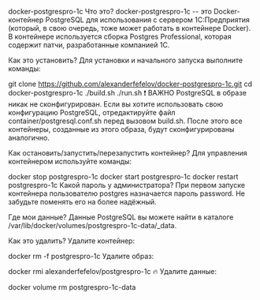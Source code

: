 docker-postgrespro-1c
Что это?
docker-postgrespro-1c -- это Docker-контейнер PostgreSQL для использования с сервером 1С:Предприятия (который, в свою очередь, тоже может работать в контейнере Docker). В контейнере используется сборка Postgres Professional, которая содержит патчи, разработанные компанией 1С.

Как это установить?
Для установки и начального запуска выполните команды:

git clone https://github.com/alexanderfefelov/docker-postgrespro-1c.git
cd docker-postgrespro-1c
./build.sh
./run.sh
❗ ВАЖНО PostgreSQL в образе никак не сконфигурирован. Если вы хотите использовать свою конфигурацию PostgreSQL, отредактируйте файл container/postgresql.conf.sh перед вызовом build.sh. После этого все контейнеры, созданные из этого образа, будут сконфигурированы аналогично.

Как остановить/запустить/перезапустить контейнер?
Для управления контейнером используйте команды:

docker stop postgrespro-1c
docker start postgrespro-1c
docker restart postgrespro-1c
Какой пароль у администратора?
При первом запуске контейнера пользователю postgres назначается пароль password. Не забудьте поменять его на более надёжный.

Где мои данные?
Данные PostgreSQL вы можете найти в каталоге /var/lib/docker/volumes/postgrespro-1c-data/_data.

Как это удалить?
Удалите контейнер:

docker rm -f postgrespro-1c
Удалите образ:

docker rmi alexanderfefelov/postgrespro-1c
🔥 Удалите данные:

docker volume rm postgrespro-1c-data

